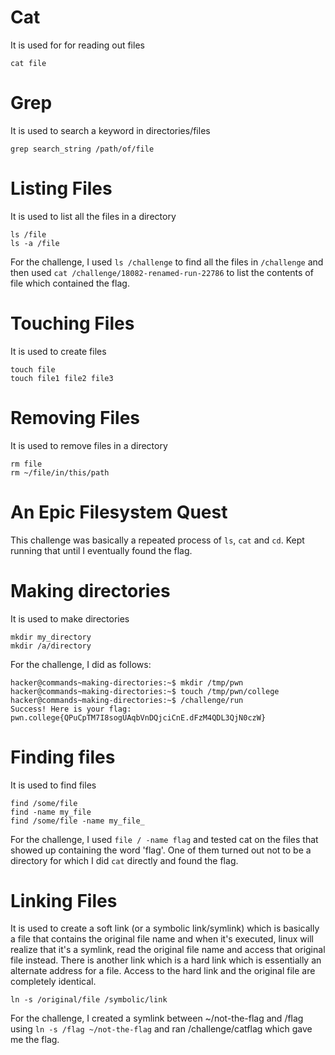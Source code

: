 # Cat
It is used for for reading out files
```
cat file
```
#
# Grep
It is used to search a keyword in directories/files
```
grep search_string /path/of/file
```
#
# Listing Files
It is used to list all the files in a directory
```
ls /file
ls -a /file
```
For the challenge, I used ```ls /challenge``` to find all the files in ```/challenge``` and then used ```cat /challenge/18082-renamed-run-22786``` to list the contents of file which contained the flag.
#
# Touching Files
It is used to create files
```
touch file
touch file1 file2 file3
```
#
# Removing Files
It is used to remove files in a directory
```
rm file
rm ~/file/in/this/path
```
#
# An Epic Filesystem Quest
This challenge was basically a repeated process of ```ls```, ```cat``` and ```cd```. Kept running that until I eventually found the flag.
#
# Making directories
It is used to make directories
```
mkdir my_directory
mkdir /a/directory
```
For the challenge, I did as follows:
```
hacker@commands~making-directories:~$ mkdir /tmp/pwn
hacker@commands~making-directories:~$ touch /tmp/pwn/college
hacker@commands~making-directories:~$ /challenge/run
Success! Here is your flag:
pwn.college{QPuCpTM7I8sogUAqbVnDQjciCnE.dFzM4QDL3QjN0czW}
```
#
# Finding files
It is used to find files
```
find /some/file
find -name my_file
find /some/file -name my_file_
```
For the challenge, I used ```file / -name flag``` and tested cat on the files that showed up containing the word 'flag'. One of them turned out not to be a directory for which I did ```cat``` directly and found the flag.
#
# Linking Files
It is used to create a soft link (or a symbolic link/symlink) which is basically a file that contains the original file name and when it's executed, linux will realize that it's a symlink, read the original file name and access that original file instead.
There is another link which is a hard link which is essentially an alternate address for a file. Access to the hard link and the original file are completely identical.
```
ln -s /original/file /symbolic/link
```
For the challenge, I created a symlink between ~/not-the-flag and /flag using ```ln -s /flag ~/not-the-flag``` and ran /challenge/catflag which gave me the flag.
#
